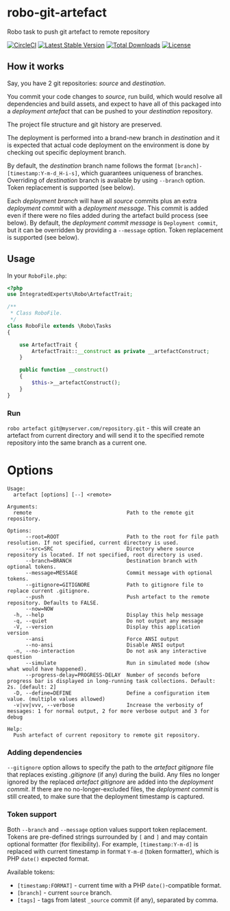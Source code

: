 # robo-git-artefact
Robo task to push git artefact to remote repository

[![CircleCI](https://circleci.com/gh/integratedexperts/robo-git-artefact.svg?style=shield&circle-token=04cc2cab69b05f60a48e474f966a5bce8a71b1aa)](https://circleci.com/gh/integratedexperts/robo-git-artefact)
[![Latest Stable Version](https://poser.pugx.org/integratedexperts/robo-git-artefact/version)](https://packagist.org/packages/integratedexperts/robo-git-artefact)
[![Total Downloads](https://poser.pugx.org/integratedexperts/robo-git-artefact/downloads)](https://packagist.org/packages/integratedexperts/robo-git-artefact)
[![License](https://poser.pugx.org/integratedexperts/robo-git-artefact/license)](https://packagist.org/packages/integratedexperts/robo-git-artefact)

## How it works
Say, you have 2 git repositories: _source_ and _destination_. 

You commit your code changes to _source_, run build, which would resolve all dependencies and build assets, and expect to have all of this packaged into a _deployment artefact_ that can be pushed to your _destination_ repository.

The project file structure and git history are preserved.

The deployment is performed into a brand-new branch in _destination_ and it is expected that actual code deployment on the environment is done by checking out specific deployment branch.

By default, the _destination_ branch name follows the format `[branch]-[timestamp:Y-m-d_H-i-s]`, which guarantees uniqueness of branches. Overriding of _destination_ branch is available by using `--branch` option. Token replacement is supported (see below). 

Each _deployment branch_ will have all _source_ commits plus an extra _deployment commit_ with a _deployment message_. This commit is added even if there were no files added during the artefact build process (see below). By default, the _deployment commit message_ is `Deployment commit`, but it can be overridden by providing a `--message` option. Token replacement is supported (see below). 

## Usage

In your `RoboFile.php`:
```php
<?php
use IntegratedExperts\Robo\ArtefactTrait;

/**
 * Class RoboFile.
 */
class RoboFile extends \Robo\Tasks
{

    use ArtefactTrait {
        ArtefactTrait::__construct as private __artefactConstruct;
    }

    public function __construct()
    {
        $this->__artefactConstruct();
    }
}
```

### Run
`robo artefact git@myserver.com/repository.git` - this will create an artefact from current directory and will send it to the specified remote repository into the same branch as a current one.

# Options
```
Usage:
  artefact [options] [--] <remote>

Arguments:
  remote                               Path to the remote git repository.

Options:
      --root=ROOT                      Path to the root for file path resolution. If not specified, current directory is used.
      --src=SRC                        Directory where source repository is located. If not specified, root directory is used.
      --branch=BRANCH                  Destination branch with optional tokens.
      --message=MESSAGE                Commit message with optional tokens.
      --gitignore=GITIGNORE            Path to gitignore file to replace current .gitignore.
      --push                           Push artefact to the remote repository. Defaults to FALSE.
      --now=NOW
  -h, --help                           Display this help message
  -q, --quiet                          Do not output any message
  -V, --version                        Display this application version
      --ansi                           Force ANSI output
      --no-ansi                        Disable ANSI output
  -n, --no-interaction                 Do not ask any interactive question
      --simulate                       Run in simulated mode (show what would have happened).
      --progress-delay=PROGRESS-DELAY  Number of seconds before progress bar is displayed in long-running task collections. Default: 2s. [default: 2]
  -D, --define=DEFINE                  Define a configuration item value. (multiple values allowed)
  -v|vv|vvv, --verbose                 Increase the verbosity of messages: 1 for normal output, 2 for more verbose output and 3 for debug

Help:
  Push artefact of current repository to remote git repository.
```

### Adding dependencies
`--gitignore` option allows to specify the path to the _artefact gitignore_ file that replaces existing _.gitignore_ (if any) during the build. Any files no longer ignored by the replaced _artefact gitignore_ are added into the _deployment commit_. If there are no no-longer-excluded files, the _deployment commit_ is still created, to make sure that the deployment timestamp is captured.

### Token support
Both `--branch` and `--message` option values support token replacement. Tokens are pre-defined strings surrounded by `[` and `]` and may contain optional formatter (for flexibility). For example, `[timestamp:Y-m-d]` is replaced with current timestamp in format `Y-m-d` (token formatter), which is PHP `date()` expected format.

Available tokens:
- `[timestamp:FORMAT]` - current time with a PHP `date()`-compatible format.
- `[branch]` - current `source` branch.
- `[tags]` - tags from latest `_source` commit (if any), separated by comma.

